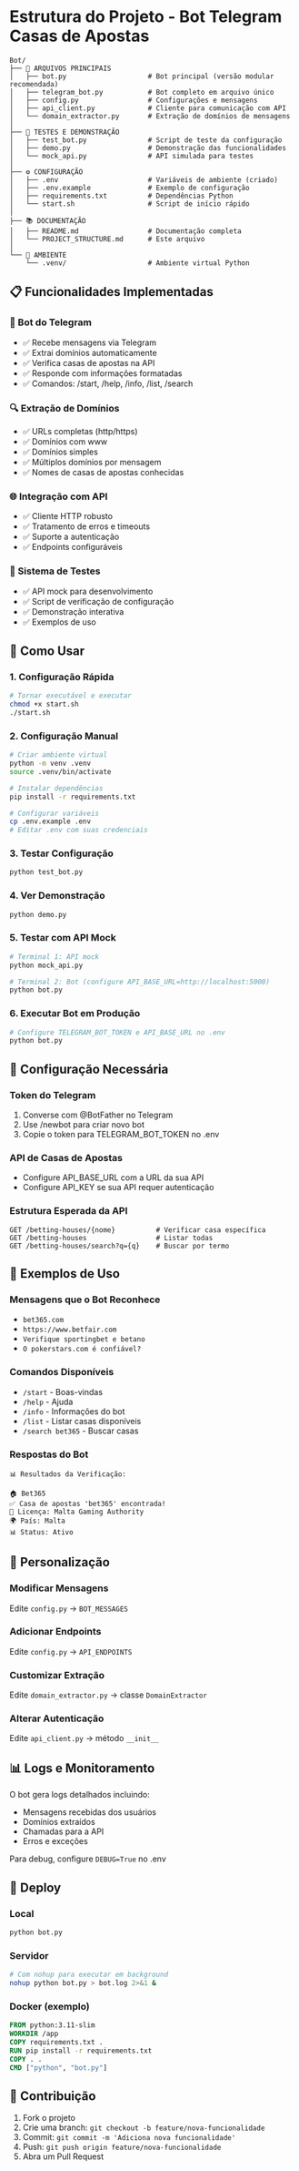# Estrutura do Projeto - Bot Telegram Casas de Apostas

```
Bot/
├── 📱 ARQUIVOS PRINCIPAIS
│   ├── bot.py                    # Bot principal (versão modular recomendada)
│   ├── telegram_bot.py           # Bot completo em arquivo único
│   ├── config.py                 # Configurações e mensagens
│   ├── api_client.py             # Cliente para comunicação com API
│   └── domain_extractor.py       # Extração de domínios de mensagens
│
├── 🧪 TESTES E DEMONSTRAÇÃO
│   ├── test_bot.py               # Script de teste da configuração
│   ├── demo.py                   # Demonstração das funcionalidades
│   └── mock_api.py               # API simulada para testes
│
├── ⚙️ CONFIGURAÇÃO
│   ├── .env                      # Variáveis de ambiente (criado)
│   ├── .env.example              # Exemplo de configuração
│   ├── requirements.txt          # Dependências Python
│   └── start.sh                  # Script de início rápido
│
├── 📚 DOCUMENTAÇÃO
│   ├── README.md                 # Documentação completa
│   └── PROJECT_STRUCTURE.md      # Este arquivo
│
└── 🔧 AMBIENTE
    └── .venv/                    # Ambiente virtual Python
```

## 📋 Funcionalidades Implementadas

### 🤖 Bot do Telegram
- ✅ Recebe mensagens via Telegram
- ✅ Extrai domínios automaticamente
- ✅ Verifica casas de apostas na API
- ✅ Responde com informações formatadas
- ✅ Comandos: /start, /help, /info, /list, /search

### 🔍 Extração de Domínios
- ✅ URLs completas (http/https)
- ✅ Domínios com www
- ✅ Domínios simples
- ✅ Múltiplos domínios por mensagem
- ✅ Nomes de casas de apostas conhecidas

### 🌐 Integração com API
- ✅ Cliente HTTP robusto
- ✅ Tratamento de erros e timeouts
- ✅ Suporte a autenticação
- ✅ Endpoints configuráveis

### 🧪 Sistema de Testes
- ✅ API mock para desenvolvimento
- ✅ Script de verificação de configuração
- ✅ Demonstração interativa
- ✅ Exemplos de uso

## 🚀 Como Usar

### 1. Configuração Rápida
```bash
# Tornar executável e executar
chmod +x start.sh
./start.sh
```

### 2. Configuração Manual
```bash
# Criar ambiente virtual
python -m venv .venv
source .venv/bin/activate

# Instalar dependências
pip install -r requirements.txt

# Configurar variáveis
cp .env.example .env
# Editar .env com suas credenciais
```

### 3. Testar Configuração
```bash
python test_bot.py
```

### 4. Ver Demonstração
```bash
python demo.py
```

### 5. Testar com API Mock
```bash
# Terminal 1: API mock
python mock_api.py

# Terminal 2: Bot (configure API_BASE_URL=http://localhost:5000)
python bot.py
```

### 6. Executar Bot em Produção
```bash
# Configure TELEGRAM_BOT_TOKEN e API_BASE_URL no .env
python bot.py
```

## 📝 Configuração Necessária

### Token do Telegram
1. Converse com @BotFather no Telegram
2. Use /newbot para criar novo bot
3. Copie o token para TELEGRAM_BOT_TOKEN no .env

### API de Casas de Apostas
- Configure API_BASE_URL com a URL da sua API
- Configure API_KEY se sua API requer autenticação

### Estrutura Esperada da API
```
GET /betting-houses/{nome}          # Verificar casa específica
GET /betting-houses                 # Listar todas
GET /betting-houses/search?q={q}    # Buscar por termo
```

## 🎯 Exemplos de Uso

### Mensagens que o Bot Reconhece
- `bet365.com`
- `https://www.betfair.com`
- `Verifique sportingbet e betano`
- `O pokerstars.com é confiável?`

### Comandos Disponíveis
- `/start` - Boas-vindas
- `/help` - Ajuda
- `/info` - Informações do bot
- `/list` - Listar casas disponíveis
- `/search bet365` - Buscar casas

### Respostas do Bot
```
📊 Resultados da Verificação:

🏠 Bet365
✅ Casa de apostas 'bet365' encontrada!
📜 Licença: Malta Gaming Authority
🌍 País: Malta
📊 Status: Ativo
```

## 🔧 Personalização

### Modificar Mensagens
Edite `config.py` → `BOT_MESSAGES`

### Adicionar Endpoints
Edite `config.py` → `API_ENDPOINTS`

### Customizar Extração
Edite `domain_extractor.py` → classe `DomainExtractor`

### Alterar Autenticação
Edite `api_client.py` → método `__init__`

## 📊 Logs e Monitoramento

O bot gera logs detalhados incluindo:
- Mensagens recebidas dos usuários
- Domínios extraídos
- Chamadas para a API
- Erros e exceções

Para debug, configure `DEBUG=True` no .env

## 🚀 Deploy

### Local
```bash
python bot.py
```

### Servidor
```bash
# Com nohup para executar em background
nohup python bot.py > bot.log 2>&1 &
```

### Docker (exemplo)
```dockerfile
FROM python:3.11-slim
WORKDIR /app
COPY requirements.txt .
RUN pip install -r requirements.txt
COPY . .
CMD ["python", "bot.py"]
```

## 🤝 Contribuição

1. Fork o projeto
2. Crie uma branch: `git checkout -b feature/nova-funcionalidade`
3. Commit: `git commit -m 'Adiciona nova funcionalidade'`
4. Push: `git push origin feature/nova-funcionalidade`
5. Abra um Pull Request
